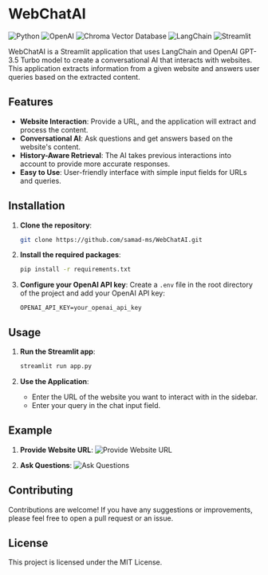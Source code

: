 # WebChatAI

![Python](https://img.shields.io/badge/python-v3.10-blue)
![OpenAI](https://img.shields.io/badge/OpenAI-v3.5-blue)
![Chroma Vector Database](https://img.shields.io/badge/Chroma-Vector%20Database-green)
![LangChain](https://img.shields.io/)
![Streamlit](https://img.shields.io/badge/Streamlit-v1.0.0-green)

WebChatAI is a Streamlit application that uses LangChain and OpenAI GPT-3.5 Turbo model to create a conversational AI that interacts with websites. This application extracts information from a given website and answers user queries based on the extracted content.

## Features

- **Website Interaction**: Provide a URL, and the application will extract and process the content.
- **Conversational AI**: Ask questions and get answers based on the website's content.
- **History-Aware Retrieval**: The AI takes previous interactions into account to provide more accurate responses.
- **Easy to Use**: User-friendly interface with simple input fields for URLs and queries.

## Installation

1. **Clone the repository**:

   ```bash
   git clone https://github.com/samad-ms/WebChatAI.git
   ```

2. **Install the required packages**:

   ```bash
   pip install -r requirements.txt
   ```

3. **Configure your OpenAI API key**:
   Create a `.env` file in the root directory of the project and add your OpenAI API key:
   
   ```
   OPENAI_API_KEY=your_openai_api_key
   ```

## Usage

1. **Run the Streamlit app**:

   ```bash
   streamlit run app.py
   ```

2. **Use the Application**:
   - Enter the URL of the website you want to interact with in the sidebar.
   - Enter your query in the chat input field.

## Example

1. **Provide Website URL**:
   ![Provide Website URL](images/url_input.png)

2. **Ask Questions**:
   ![Ask Questions](images/chat_example.png)

## Contributing

Contributions are welcome! If you have any suggestions or improvements, please feel free to open a pull request or an issue.

## License

This project is licensed under the MIT License.